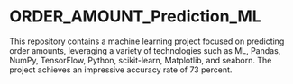 # ORDER_AMOUNT_Prediction_ML
This repository contains a machine learning project focused on predicting order amounts, leveraging a variety of technologies such as ML, Pandas, NumPy, TensorFlow, Python, scikit-learn, Matplotlib, and seaborn. The project achieves an impressive accuracy rate of 73 percent.
